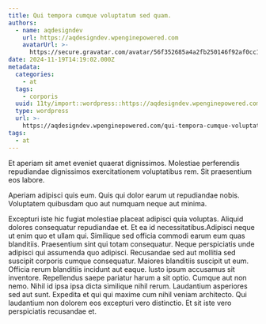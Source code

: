 ```yaml
---
title: Qui tempora cumque voluptatum sed quam.
authors:
  - name: aqdesigndev
    url: https://aqdesigndev.wpenginepowered.com
    avatarUrl: >-
      https://secure.gravatar.com/avatar/56f352685a4a2fb250146f92af0cc11e?s=96&d=mm&r=g
date: 2024-11-19T14:19:02.000Z
metadata:
  categories:
    - at
  tags:
    - corporis
  uuid: 11ty/import::wordpress::https://aqdesigndev.wpenginepowered.com/?p=44
  type: wordpress
  url: >-
    https://aqdesigndev.wpenginepowered.com/qui-tempora-cumque-voluptatum-sed-quam/
tags:
  - at
---
```

Et aperiam sit amet eveniet quaerat dignissimos. Molestiae perferendis repudiandae dignissimos exercitationem voluptatibus rem. Sit praesentium eos labore.

Aperiam adipisci quis eum. Quis qui dolor earum ut repudiandae nobis. Voluptatem quibusdam quo aut numquam neque aut minima.

Excepturi iste hic fugiat molestiae placeat adipisci quia voluptas. Aliquid dolores consequatur repudiandae et. Et ea id necessitatibus.Adipisci neque ut enim quo et ullam qui. Similique sed officia commodi earum eum quas blanditiis. Praesentium sint qui totam consequatur. Neque perspiciatis unde adipisci qui assumenda quo adipisci. Recusandae sed aut mollitia sed suscipit corporis cumque consequatur. Maiores blanditiis suscipit ut eum. Officia rerum blanditiis incidunt aut eaque. Iusto ipsum accusamus sit inventore. Repellendus saepe pariatur harum a sit optio. Cumque aut non nemo. Nihil id ipsa ipsa dicta similique nihil rerum. Laudantium asperiores sed aut sunt. Expedita et qui qui maxime cum nihil veniam architecto. Qui laudantium non dolorem eos excepturi vero distinctio. Et sit iste vero perspiciatis recusandae et.